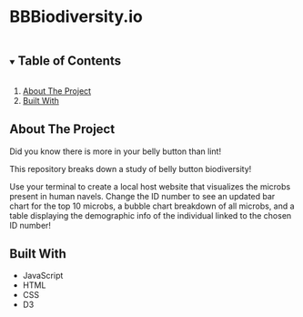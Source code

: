 # BBBiodiversity.io

<!--READ ME-->

<!-- TABLE OF CONTENTS -->
<details open="open">
  <summary><h2 style="display: inline-block">Table of Contents</h2></summary>
  <ol>
    <li>
      <a href="#about-the-project">About The Project</a>
    <li><a href="#built-with">Built With</a></li>
  </ol>
</details>

<!-- ABOUT THE PROJECT -->
## About The Project

Did you know there is more in your belly button than lint!

This repository breaks down a study of belly button biodiversity! 

Use your terminal to create a local host website that visualizes the microbs present in human navels. Change the ID number to see an updated bar chart for the top 10 microbs, a bubble chart breakdown of all microbs, and a table displaying the demographic info of the individual linked to the chosen ID number!

<!-- BUILT WITH -->
## Built With

* JavaScript
* HTML
* CSS
* D3